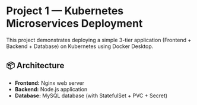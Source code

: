 # Project 1 — Kubernetes Microservices Deployment

This project demonstrates deploying a simple 3-tier application (Frontend + Backend + Database) on Kubernetes using Docker Desktop.

## 📦 Architecture
- **Frontend:** Nginx web server  
- **Backend:** Node.js application  
- **Database:** MySQL database (with StatefulSet + PVC + Secret)
